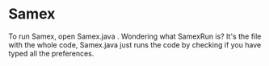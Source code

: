 # Samex
To run Samex, open Samex.java . Wondering what SamexRun is? It's the file with the whole code, Samex.java just runs the code by checking if you have typed all the preferences.

